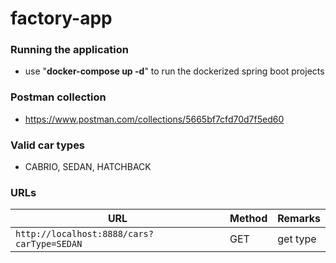 # factory-app

### Running the application

*	use "**docker-compose up -d**" to run the dockerized spring boot projects

### Postman collection

* https://www.postman.com/collections/5665bf7cfd70d7f5ed60

### Valid car types

* CABRIO, SEDAN, HATCHBACK

### URLs

|                   URL                       | Method |   Remarks   |
|---------------------------------------------|--------|-------------|
|`http://localhost:8888/cars?carType=SEDAN`   |   GET  |  get type   |
